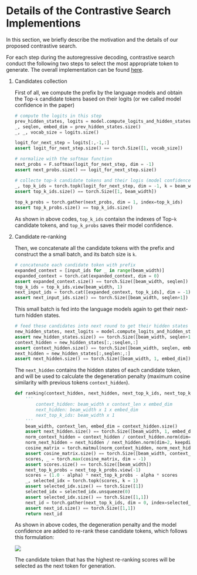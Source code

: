 # Details of the Contrastive Search Implementions

In this section, we briefly describe the motivation and the details of our proposed contrastive search.



For each step during the autoregressive decoding, contrastive search conduct the following two steps to select the most appropriate token to generate. The overall implementation can be found [here](https://github.com/yxuansu/SimCTG/blob/main/pretraining/utlis.py#L66).

1. Candidates collection
   
   First of all, we compute the prefix by the language models and obtain the Top-`k` candidate tokens based on their logits (or we called model confidence in the paper)
   
   ```python
   # compute the logits in this step
   prev_hidden_states, logits = model.compute_logits_and_hidden_states(input_ids)
   _, seqlen, embed_dim = prev_hidden_states.size()
   _, _, vocab_size = logits.size()
   
   logit_for_next_step = logits[:,-1,:]
   assert logit_for_next_step.size() == torch.Size([1, vocab_size])
   
   # normalize with the softmax function
   next_probs = F.softmax(logit_for_next_step, dim = -1)
   assert next_probs.size() == logit_for_next_step.size()
   
   # collecte top-k candidate tokens and their logis (model confidence)
   _, top_k_ids = torch.topk(logit_for_next_step, dim = -1, k = beam_width)
   assert top_k_ids.size() == torch.Size([1, beam_width])
           
   top_k_probs = torch.gather(next_probs, dim = 1, index=top_k_ids)
   assert top_k_probs.size() == top_k_ids.size()
   ```
   
   As shown in above codes, `top_k_ids` contaisn the indexes of Top-`k` candidate tokens, and `top_k_probs` saves their model confidence.

2. Candidate re-ranking
   
   Then, we concatenate all the candidate tokens with the prefix and construct the a small batch, and its batch size is `k`.
   
   ```python
   # concatenate each candidate token with prefix
   expanded_context = [input_ids for _ in range(beam_width)]
   expanded_context = torch.cat(expanded_context, dim = 0)
   assert expanded_context.size() == torch.Size([beam_width, seqlen])
   top_k_ids = top_k_ids.view(beam_width, 1)
   next_input_ids = torch.cat([expanded_context, top_k_ids], dim = -1)
   assert next_input_ids.size() == torch.Size([beam_width, seqlen+1])
   ```
   
   This small batch is fed into the language models again to get their next-turn hidden states.
   
   ```python
   # feed these candidates into next round to get their hidden states
   new_hidden_states, next_logits = model.compute_logits_and_hidden_states(next_input_ids)
   assert new_hidden_states.size() == torch.Size([beam_width, seqlen+1, embed_dim])
   context_hidden = new_hidden_states[:,:seqlen,:]
   assert context_hidden.size() == torch.Size([beam_width, seqlen, embed_dim])
   next_hidden = new_hidden_states[:,seqlen:,:]
   assert next_hidden.size() == torch.Size([beam_width, 1, embed_dim])
   ```
   
   The `next_hidden` contains the hidden states of each candidate token, and will be used to calculate the degeneration penalty (maximum cosine similarity with previous tokens `context_hidden`).
   
   ```python
   def ranking(context_hidden, next_hidden, next_top_k_ids, next_top_k_probs, alpha):
       '''
           context_hidden: beam_width x context_len x embed_dim
           next_hidden: beam_width x 1 x embed_dim
           next_top_k_ids: beam_width x 1
       '''
       beam_width, context_len, embed_dim = context_hidden.size()
       assert next_hidden.size() == torch.Size([beam_width, 1, embed_dim])
       norm_context_hidden = context_hidden / context_hidden.norm(dim=2, keepdim=True)
       norm_next_hidden = next_hidden / next_hidden.norm(dim=2, keepdim=True)
       cosine_matrix = torch.matmul(norm_context_hidden, norm_next_hidden.transpose(1,2)).squeeze(-1)
       assert cosine_matrix.size() == torch.Size([beam_width, context_len])
       scores, _ = torch.max(cosine_matrix, dim = -1)
       assert scores.size() == torch.Size([beam_width])
       next_top_k_probs = next_top_k_probs.view(-1)
       scores = (1.0 - alpha) * next_top_k_probs - alpha * scores 
       _, selected_idx = torch.topk(scores, k = 1)
       assert selected_idx.size() == torch.Size([1])
       selected_idx = selected_idx.unsqueeze(0)
       assert selected_idx.size() == torch.Size([1,1])
       next_id = torch.gather(next_top_k_ids, dim = 0, index=selected_idx)
       assert next_id.size() == torch.Size([1,1])
       return next_id
   ```
   
   As shown in above codes, the degeneration penalty and the model confidence are added to re-rank these candidate tokens, which follows this formulation:
   
   ![](https://user-images.githubusercontent.com/27548710/192125120-ca0ddb4d-70da-4489-b65d-885a0c8f96fc.png)
   
   The candidate token that has the highest re-ranking scores will be selected as the next token for generation.
